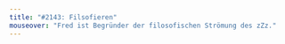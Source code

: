 ```yaml
---
title: "#2143: Filsofieren"
mouseover: "Fred ist Begründer der filosofischen Strömung des zZz."
---
```


